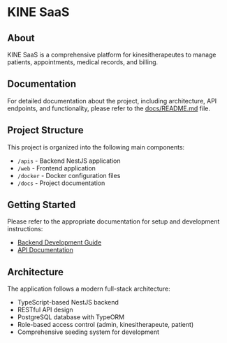 # KINE SaaS

## About

KINE SaaS is a comprehensive platform for kinesitherapeutes to manage patients, appointments, medical records, and billing.

## Documentation

For detailed documentation about the project, including architecture, API endpoints, and functionality, please refer to the [docs/README.md](docs/README.md) file.

## Project Structure

This project is organized into the following main components:

- `/apis` - Backend NestJS application
- `/web` - Frontend application
- `/docker` - Docker configuration files
- `/docs` - Project documentation

## Getting Started

Please refer to the appropriate documentation for setup and development instructions:

- [Backend Development Guide](docs/architecture/backend-architecture.md)
- [API Documentation](docs/api/api-docs.md) 

## Architecture

The application follows a modern full-stack architecture:

- TypeScript-based NestJS backend
- RESTful API design
- PostgreSQL database with TypeORM
- Role-based access control (admin, kinesitherapeute, patient)
- Comprehensive seeding system for development
